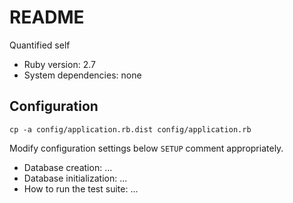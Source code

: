 # README

Quantified self

* Ruby version: 2.7
* System dependencies: none


## Configuration

    cp -a config/application.rb.dist config/application.rb

Modify configuration settings below `SETUP` comment appropriately.


* Database creation: ...
* Database initialization: ...
* How to run the test suite: ...
